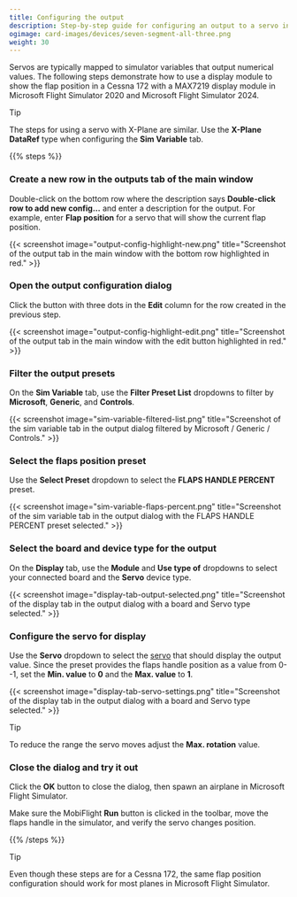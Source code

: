 ```yaml
---
title: Configuring the output
description: Step-by-step guide for configuring an output to a servo in MobiFlight.
ogimage: card-images/devices/seven-segment-all-three.png
weight: 30
---
```


Servos are typically mapped to simulator variables that output numerical values. The following steps demonstrate how to use a display module to show the flap position in a Cessna 172 with a MAX7219 display module in Microsoft Flight Simulator 2020 and Microsoft Flight Simulator 2024.

> [!TIP]
> The steps for using a servo with X-Plane are similar. Use the **X-Plane DataRef** type when configuring the **Sim Variable** tab.

{{% steps %}}

### Create a new row in the outputs tab of the main window

Double-click on the bottom row where the description says **Double-click row to add new config...** and enter a description for the output. For example, enter **Flap position** for a servo that will show the current flap position.

{{< screenshot image="output-config-highlight-new.png" title="Screenshot of the output tab in the main window with the bottom row highlighted in red." >}}

### Open the output configuration dialog

Click the button with three dots in the **Edit** column for the row created in the previous step.

{{< screenshot image="output-config-highlight-edit.png" title="Screenshot of the output tab in the main window with the edit button highlighted in red." >}}

### Filter the output presets

On the **Sim Variable** tab, use the **Filter Preset List** dropdowns to filter by **Microsoft**, **Generic**, and **Controls**.

{{< screenshot image="sim-variable-filtered-list.png" title="Screenshot of the sim variable tab in the output dialog filtered by Microsoft / Generic / Controls." >}}

### Select the flaps position preset

Use the **Select Preset** dropdown to select the **FLAPS HANDLE PERCENT** preset.

{{< screenshot image="sim-variable-flaps-percent.png" title="Screenshot of the sim variable tab in the output dialog with the FLAPS HANDLE PERCENT preset selected." >}}

### Select the board and device type for the output

On the **Display** tab, use the **Module** and **Use type of** dropdowns to select your connected board and the **Servo** device type.

{{< screenshot image="display-tab-output-selected.png" title="Screenshot of the display tab in the output dialog with a board and Servo type selected." >}}

### Configure the servo for display

Use the **Servo** dropdown to select the [servo](/devices/servo/adding-device/) that should display the output value. Since the preset provides the flaps handle position as a value from 0--1, set the **Min. value** to **0** and the **Max. value** to **1**.

{{< screenshot image="display-tab-servo-settings.png" title="Screenshot of the display tab in the output dialog with a board and Servo type selected." >}}

> [!TIP]
> To reduce the range the servo moves adjust the **Max. rotation** value.

### Close the dialog and try it out

Click the **OK** button to close the dialog, then spawn an airplane in Microsoft Flight Simulator.

Make sure the MobiFlight **Run** button is clicked in the toolbar, move the flaps handle in the simulator, and verify the servo changes position.

{{% /steps %}}

> [!TIP]
> Even though these steps are for a Cessna 172, the same flap position configuration should work for most planes in Microsoft Flight Simulator.
